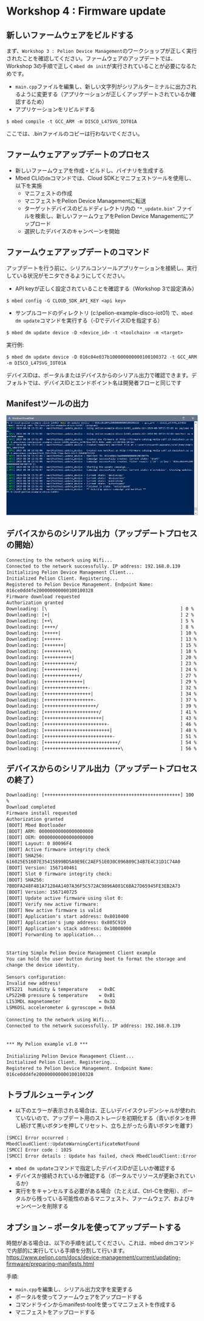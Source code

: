 # Workshop 4 : Firmware update
<!---
## Why is the hands-on different?
* No multi device campaign. Everyone update their own single device.
* *Not preceded by Factory Provisioning with FCU, use mbed dm init to generate
VendorID, ClassID, firmware integrity certificate.
* No Mbed Cloud Portal GUI, use API with Mbed Cloud API key to directly talk to Mbed
Cloud API Gateway using mbed dm update command.
* Hands-on workshop only. Do not generate a private key with no hardware protection on a computer and directly connect it to the internet - especially if that private key can sign your manifests and all your devices in the field with the certificate with the corresponding private key will trust whatever it signs.
--->
## 新しいファームウェアをビルドする

まず、`Workshop 3 : Pelion Device Management`のワークショップが正しく実行されたことを確認してください。ファームウェアのアップデートでは、Workshop 3の手順で正しく`mbed dm init`が実行されていることが必要になるためです。

* `main.cpp`ファイルを編集し、新しい文字列がシリアルターミナルに出力されるように変更する（アプリケーションが正しくアップデートされているか確認するため）
* アプリケーションをリビルドする
```shell
$ mbed compile -t GCC_ARM -m DISCO_L475VG_IOT01A
```
ここでは、.binファイルのコピーは行わないでください。

## ファームウェアアップデートのプロセス

* 新しいファームウェアを作成・ビルドし、バイナリを生成する
* Mbed CLIの`dm`コマンドでは、Cloud SDKとマニフェストツールを使用し、以下を実施
  * マニフェストの作成
  * マニフェストをPelion Device Managementに転送
  * ターゲットデバイスのビルドディレクトリ内の `"*_update.bin"` ファイルを検索し、新しいファームウェアをPelion Device Managementにアップロード
  * 選択したデバイスのキャンペーンを開始

## ファームウェアアップデートのコマンド
アップデートを行う前に、シリアルコンソールアプリケーションを接続し、実行している状況がモニタできるようにしてください。

* API keyが正しく設定されていることを確認する（Workshop 3で設定済み）
```shell
$ mbed config -G CLOUD_SDK_API_KEY <api key>
```
* サンプルコードのディレクトリ (c:\pelion-example-disco-iot01) で、`mbed dm update`コマンドを実行する（-DでデバイスIDを指定する）
```shell
$ mbed dm update device -D <device_id> -t <toolchain> -m <target>
```
実行例:
```shell
$ mbed dm update device -D 016c04e037b100000000000100100372 -t GCC_ARM -m DISCO_L475VG_IOT01A
```
デバイスIDは、ポータルまたはデバイスからのシリアル出力で確認できます。デフォルトでは、デバイスIDとエンドポイント名は開発者フローと同じです

## Manifestツールの出力

![](./pict/fw_update.png)

## デバイスからのシリアル出力（アップデートプロセスの開始）
```
Connecting to the network using Wifi...
Connected to the network successfully. IP address: 192.168.0.139
Initializing Pelion Device Management Client...
Initialized Pelion Client. Registering...
Registered to Pelion Device Management. Endpoint Name: 016ce0dd4fe200000000000100100328
Firmware download requested
Authorization granted
Downloading: [\                                                 ] 0 %
Downloading: [+|                                                ] 2 %
Downloading: [++\                                               ] 5 %
Downloading: [++++/                                             ] 8 %
Downloading: [+++++|                                            ] 10 %
Downloading: [++++++-                                           ] 13 %
Downloading: [+++++++|                                          ] 15 %
Downloading: [+++++++++\                                        ] 18 %
Downloading: [++++++++++|                                       ] 20 %
Downloading: [+++++++++++/                                      ] 23 %
Downloading: [++++++++++++|                                     ] 24 %
Downloading: [+++++++++++++/                                    ] 27 %
Downloading: [++++++++++++++|                                   ] 29 %
Downloading: [++++++++++++++++-                                 ] 32 %
Downloading: [+++++++++++++++++|                                ] 34 %
Downloading: [++++++++++++++++++-                               ] 37 %
Downloading: [+++++++++++++++++++/                              ] 39 %
Downloading: [++++++++++++++++++++/                             ] 41 %
Downloading: [+++++++++++++++++++++|                            ] 43 %
Downloading: [+++++++++++++++++++++++-                          ] 46 %
Downloading: [++++++++++++++++++++++++|                         ] 48 %
Downloading: [+++++++++++++++++++++++++-                        ] 51 %
Downloading: [+++++++++++++++++++++++++++/                      ] 54 %
Downloading: [++++++++++++++++++++++++++++\                     ] 56 %
```
## デバイスからのシリアル出力（アップデートプロセスの終了）
```
Downloading: [++++++++++++++++++++++++++++++++++++++++++++++++++] 100 %
Download completed
Firmware install requested
Authorization granted
[BOOT] Mbed Bootloader
[BOOT] ARM: 00000000000000000000
[BOOT] OEM: 00000000000000000000
[BOOT] Layout: 0 80096F4
[BOOT] Active firmware integrity check
[BOOT] SHA256: 616025E51607E35415899BD5A9E9EC2AEF51E030C096809C34B7E4C31D1C74A0
[BOOT] Version: 1567140461
[BOOT] Slot 0 firmware integrity check:
[BOOT] SHA256: 7B0DFA248F481A71284A1407A36F5C572AC9896A081C6BA27D65945FE3EB2A73
[BOOT] Version: 1567140725
[BOOT] Update active firmware using slot 0:
[BOOT] Verify new active firmware:
[BOOT] New active firmware is valid
[BOOT] Application's start address: 0x8010400
[BOOT] Application's jump address: 0x805C919
[BOOT] Application's stack address: 0x10008000
[BOOT] Forwarding to application...


Starting Simple Pelion Device Management Client example
You can hold the user button during boot to format the storage and change the device identity.

Sensors configuration:
Invalid new address!
HTS221  humidity & temperature    = 0xBC
LPS22HB pressure & temperature    = 0xB1
LIS3MDL magnetometer              = 0x3D
LSM6DSL accelerometer & gyroscope = 0x6A

Connecting to the network using Wifi...
Connected to the network successfully. IP address: 192.168.0.139


*** My Pelion example v1.0 ***

Initializing Pelion Device Management Client...
Initialized Pelion Client. Registering...
Registered to Pelion Device Management. Endpoint Name: 016ce0dd4fe200000000000100100328
```
## トラブルシューティング

* 以下のエラーが表示される場合は、正しいデバイスクレデンシャルが使われていないので、アップデート用のストレージを初期化する（青いボタンを押し続けて黒いボタンを押してリセット、立ち上がったら青いボタンを離す）
```
[SMCC] Error occurred : MbedCloudClient::UpdateWarningCertificateNotFound
[SMCC] Error code : 1025
[SMCC] Error details : Update has failed, check MbedCloudClient::Error
```
* `mbed dm update`コマンドで指定したデバイスIDが正しいか確認する
* デバイスか接続されているか確認する（ポータルでリソースが更新されているか）
* 実行ををキャンセルする必要がある場合（たとえば、Ctrl-Cを使用）、ポータルから残っている可能性のあるマニフェスト、ファームウェア、およびキャンペーンを削除する

## オプション – ポータルを使ってアップデートする

時間がある場合は、以下の手順を試してください。これは、mbed dmコマンドで内部的に実行している手順を分割して行います。  
https://www.pelion.com/docs/device-management/current/updating-firmware/preparing-manifests.html

手順:
* `main.cpp`を編集し、シリアル出力文字を変更する
* ポータルを使ってファームウェアをアップロードする
* コマンドラインからmanifest-toolを使ってマニフェストを作成する
* マニフェストをアップロードする
